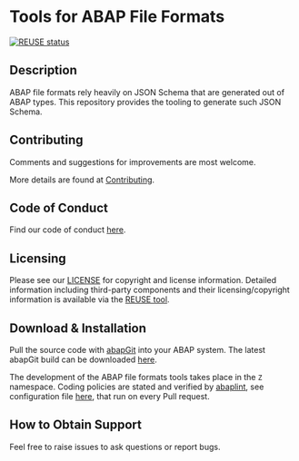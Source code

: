 # Tools for ABAP File Formats
[![REUSE status](https://api.reuse.software/badge/github.com/SAP/abap-file-formats-tools)](https://api.reuse.software/info/github.com/SAP/abap-file-formats-tools)

## Description
ABAP file formats rely heavily on JSON Schema that are generated out of ABAP types.
This repository provides the tooling to generate such JSON Schema.

## Contributing
Comments and suggestions for improvements are most welcome.

More details are found at [Contributing](./CONTRIBUTING.md).

## Code of Conduct
Find our code of conduct [here](./CODE_OF_CONDUCT.md).

## Licensing
Please see our [LICENSE](LICENSE) for copyright and license information.
Detailed information including third-party components and their licensing/copyright information is available via the [REUSE tool](https://api.reuse.software/info/github.com/SAP/abap-file-formats-tools).

## Download & Installation
Pull the source code with [abapGit](https://github.com/abapGit/abapGit/) into your ABAP system.
The latest abapGit build can be downloaded [here](https://raw.githubusercontent.com/abapGit/build/main/zabapgit.abap).

The development of the ABAP file formats tools takes place in the `Z` namespace.
Coding policies are stated and verified by [abaplint](https://github.com/marketplace/abaplint), see configuration file [here](abaplint.jsonc), that run on every Pull request.

## How to Obtain Support
Feel free to raise issues to ask questions or report bugs.
